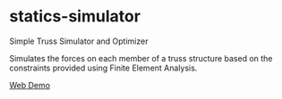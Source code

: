 # statics-simulator
Simple Truss Simulator and Optimizer

Simulates the forces on each member of a truss structure based on the constraints provided using Finite Element Analysis.

[Web Demo](https://statics-simulator.web.app/)
